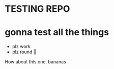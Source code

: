 # TESTING REPO #

gonna test all the things
=========================

* plz work
* plz round ||

How about this one. 
bananas
